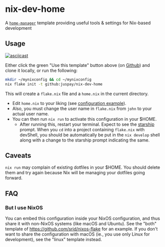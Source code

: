 # nix-dev-home

A [`home-manager`](https://github.com/nix-community/home-manager) template providing useful tools &amp; settings for Nix-based development

## Usage

[![asciicast](https://asciinema.org/a/572907.svg)](https://asciinema.org/a/572907)

Either click the green "Use this template" button above (on [Github](https://github.com/juspay/nix-dev-home)) and clone it locally, or run the following:

```sh
mkdir ~/mynixconfig && cd ~/mynixconfig
nix flake init -t github:juspay/nix-dev-home
```

This will create a `flake.nix` file and a `home.nix` in the current directory. 

- Edit `home.nix` to your liking (see [configuration example](https://nix-community.github.io/home-manager/index.html#sec-usage-configuration)). 
- Also, you must change the user name in `flake.nix` from `john` to your actual user name. 
- You can then run `nix run` to activate this configuration in your $HOME.
    - After running this, restart your terminal. Expect to see the [starship](https://starship.rs/) prompt. When you `cd` into a project containing `flake.nix` with devShell, you should be automatically be put in the `nix develop` shell along with a change to the starship prompt indicating the same.

## Caveats

`nix run` may complain of existing dotfiles in your $HOME. You should delete them and try again because Nix will be managing your dotfiles going forward.

## FAQ

### But I use NixOS

You can embed this configuration inside your NixOS configuration, and thus share it with non-NixOS systems (like macOS and Ubuntu). See the "both" template of https://github.com/srid/nixos-flake for an example. If you don't want to share the configuration with macOS (ie., you use only Linux for development), see the "linux" template instead.
